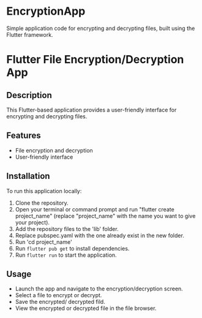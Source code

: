 # EncryptionApp
Simple application code for encrypting and decrypting files, built using the Flutter framework.
# Flutter File Encryption/Decryption App

## Description
This Flutter-based application provides a user-friendly interface for encrypting and decrypting files.

## Features
- File encryption and decryption
- User-friendly interface

## Installation
To run this application locally:
1. Clone the repository.
2. Open your terminal or command prompt and run "flutter create project_name" (replace "project_name" with the name you want to give your project).
3. Add the repository files to the 'lib' folder.
4. Replace pubspec.yaml with the one already exist in the new folder.
5. Run 'cd project_name'
6. Run `flutter pub get` to install dependencies.
7. Run `flutter run` to start the application.

## Usage
- Launch the app and navigate to the encryption/decryption screen.
- Select a file to encrypt or decrypt.
- Save the encrypted/ decrypted fild.
- View the encrypted or decrypted file in the file browser.

